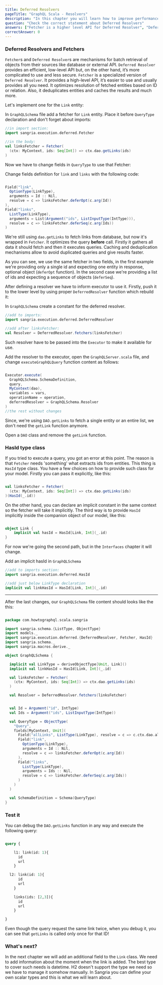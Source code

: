 ```yaml
---
title: Deferred Resolvers
pageTitle: "GraphQL Scala - Resolvers"
description: "In this chapter you will learn how to improve performance with deferred resolvers."
question: "Check the correct statement about Deferred Resolvers"
answers: ["Fetcher is a higher level API for Deferred Resolver", "Deferred Resolver is for optimizing a query, Fetcher is for taking data from data source in batch","Fetcher is light version of Deferred Resolver without cache or support for relations", "Deferred Resolver and Fetcher are completely different, not related one to each other" ]
correctAnswer: 0
---
```



### Deferred Resolvers and Fetchers

`Fetcher`s and `Deferred Resolver`s are mechanisms for batch retrieval of objects from their sources like database or external API. 
`Deferred Resolver` provides an efficient, low-level API but, on the other hand, it’s more complicated to use and less secure. 
`Fetcher` is a specialized version of `Deferred Resolver`. 
It provides a high-level API, it’s easier to use and usually provides all you need. 
It optimizes resolution of fetched entities based on ID or relation. Also, it deduplicates entities and caches the results 
and much more.

Let's implement one for the `Link` entity:

<Instruction>

In `GraphQLSchema` file add a fetcher for `Link` entity.
Place it before `QueryType` declaration and don't forget about imports:

```scala
//in import section: 
import sangria.execution.deferred.Fetcher

//in the body:
val linksFetcher = Fetcher(
  (ctx: MyContext, ids: Seq[Int]) => ctx.dao.getLinks(ids)
)

```

</Instruction>

Now we have to change fields in `QueryType` to use that Fetcher:

<Instruction>

Change fields definition for `link` and `links` with the following code:

```scala

Field("link",
  OptionType(LinkType),
  arguments = Id :: Nil,
  resolve = c => linksFetcher.deferOpt(c.arg(Id))
),
Field("links",
  ListType(LinkType),
  arguments = List(Argument("ids", ListInputType(IntType))),
  resolve = c => linksFetcher.deferSeq(c.arg(Ids))
)

```

</Instruction>

We're still using `dao.getLinks` to fetch links from database, but now it's wrapped in `Fetcher`. 
It optimizes the query **before** call. Firstly it gathers all data it should fetch and then it executes queries. 
Caching and deduplication mechanisms allow to avoid duplicated queries and give results faster.

As you can see, we use the same fetcher in two fields, in the first example we're providing only a single id and expecting one
entity in response, optional object (`deferOpt` function). 
In the second case we're providing a list of ids and expecting a sequence of objects (`deferSeq`).

After defining a resolver we have to inform executor to use it.
Firstly, push it to the lower level by using proper `DeferredResolver` function which rebuild it:

<Instruction>

In `GraphQLSchema` create a constant for the deferred resolver.

```scala
//add to imports:
import sangria.execution.deferred.DeferredResolver

//add after linksFetcher:
val Resolver = DeferredResolver.fetchers(linksFetcher)

```

</Instruction>

Such resolver have to be passed into the `Executor` to make it available for use.

<Instruction>

Add the resolver to the executor, open the `GraphQLServer.scala` file, and change `executeGraphQLQuery` function content as follows:

```scala

Executor.execute(
  GraphQLSchema.SchemaDefinition,
  query,
  MyContext(dao),
  variables = vars,
  operationName = operation,
  deferredResolver = GraphQLSchema.Resolver
)
//the rest without changes
```

</Instruction>

Since, we're using `DAO.getLinks` to fetch a single entity or an entire list, we don't need the `getLink` function anymore.

<Instruction>

Open a `DAO` class and remove the `getLink` function.

</Instruction>

### HasId type class

If you tried to execute a query, you got an error at this point. 
The reason is that `Fetcher` needs 'something' what extracts ids from entities. 
This thing is `HasId` type class. You have a few choices on how to provide such class for your model. 
Firstly you can pass it explicitly, like this:

```scala

val linksFetcher = Fetcher(
  (ctx: MyContext, ids: Seq[Int]) => ctx.dao.getLinks(ids)
)(HasId(_.id))

```

On the other hand, you can declare an implicit constant in the same context so the fetcher will take it implicitly.
The third way is to provide `HasId` implicitly inside the companion object of our model, like this:

```scala

object Link {
    implicit val hasId = HasId[Link, Int](_.id)
}

```

For now we're going the second path, but in the `Interfaces` chapter it will change.

<Instruction>

Add an implicit hasId in `GraphQLSchema`

```scala
//add to imports section:
import sangria.execution.deferred.HasId

//add just below LinkType declaration
implicit val linkHasId = HasId[Link, Int](_.id)

```

</Instruction>

---

After the last changes, our `GraphQLSchema` file content should looks like the this:

```scala

package com.howtographql.scala.sangria

import sangria.schema.{ListType, ObjectType}
import models._
import sangria.execution.deferred.{DeferredResolver, Fetcher, HasId}
import sangria.schema._
import sangria.macros.derive._

object GraphQLSchema {

  implicit val LinkType = deriveObjectType[Unit, Link]()
  implicit val linkHasId = HasId[Link, Int](_.id)

  val linksFetcher = Fetcher(
    (ctx: MyContext, ids: Seq[Int]) => ctx.dao.getLinks(ids)
  )

  val Resolver = DeferredResolver.fetchers(linksFetcher)


  val Id = Argument("id", IntType)
  val Ids = Argument("ids", ListInputType(IntType))

  val QueryType = ObjectType(
    "Query",
    fields[MyContext, Unit](
      Field("allLinks", ListType(LinkType), resolve = c => c.ctx.dao.allLinks),
      Field("link",
        OptionType(LinkType),
        arguments = Id :: Nil,
        resolve = c => linksFetcher.deferOpt(c.arg(Id))
      ),
      Field("links",
        ListType(LinkType),
        arguments = Ids :: Nil,
        resolve = c => linksFetcher.deferSeq(c.arg(Ids))
      )
    )
  )

  val SchemaDefinition = Schema(QueryType)
}


```

### Test it

You can debug the `DAO.getLinks` function in any way and execute the following query:

```graphql

query {

    l1: link(id: 1){
      id
      url
    }

  l2: link(id: 1){
      id
      url
    }

    links(ids: [2,3]){
      id
      url
    }

}

```

Even though the query request the same link twice, when you debug it, you can see that `getLinks` is called only once for that ID!

### What's next?

In the next chapter we will add an additional field to the `Link` class. We need to add information about the moment when the link is added. The best type to cover such needs is datetime. 
H2 doesn't support the type we need so we have to manage it somehow manually. 
In Sangria you can define your own scalar types and this is what we will learn about. 
